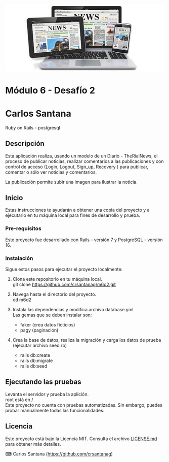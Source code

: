 ![Banner](banner.jpg)  

# Módulo 6 - Desafío 2
# Carlos Santana

Ruby on Rails - postgresql

## Descripción

Esta aplicación realiza, usando un modelo de un Diario - TheRialNews,  el proceso de publicar noticias, realizar comentarios a las publicaciones y con control de acceso (Login, Logout, Sign_up, Recovery ) para publicar, comentar o sólo ver noticias y comentarios.  

La publicación permite subir una imagen para ilustrar la noticia.  

## Inicio

Estas instrucciones te ayudarán a obtener una copia del proyecto y a ejecutarlo en tu máquina local para fines de desarrollo y prueba.

### Pre-requisitos

Este proyecto fue desarrollado con Rails - versión 7 y PostgreSQL - versión 16.

### Instalación

Sigue estos pasos para ejecutar el proyecto localmente:

1. Clona este repositorio en tu máquina local.  
git clone https://github.com/crsantanag/m6d2.git

2. Navega hasta el directorio del proyecto.  
cd m6d2

3. Instala las dependencias y modifica archivo database.yml  
   Las gemas que se deben instalar son:  
   - faker (crea datos ficticios)
   - pagy  (paginación)

4. Crea la base de datos, realiza la migración y carga los datos de prueba (ejecutar archivo seed.rb)  
    - rails db:create  
    - rails db:migrate  
    - rails db:seed

## Ejecutando las pruebas
Levanta el servidor y prueba la aplición.  
root está en /  
Este proyecto no cuenta con pruebas automatizadas. Sin embargo, puedes probar manualmente todas las funcionalidades.

## Licencia

Este proyecto está bajo la Licencia MIT. Consulta el archivo [LICENSE.md](LICENSE.md) para obtener más detalles.

⌨ ️Carlos Santana (https://github.com/crsantanag)

